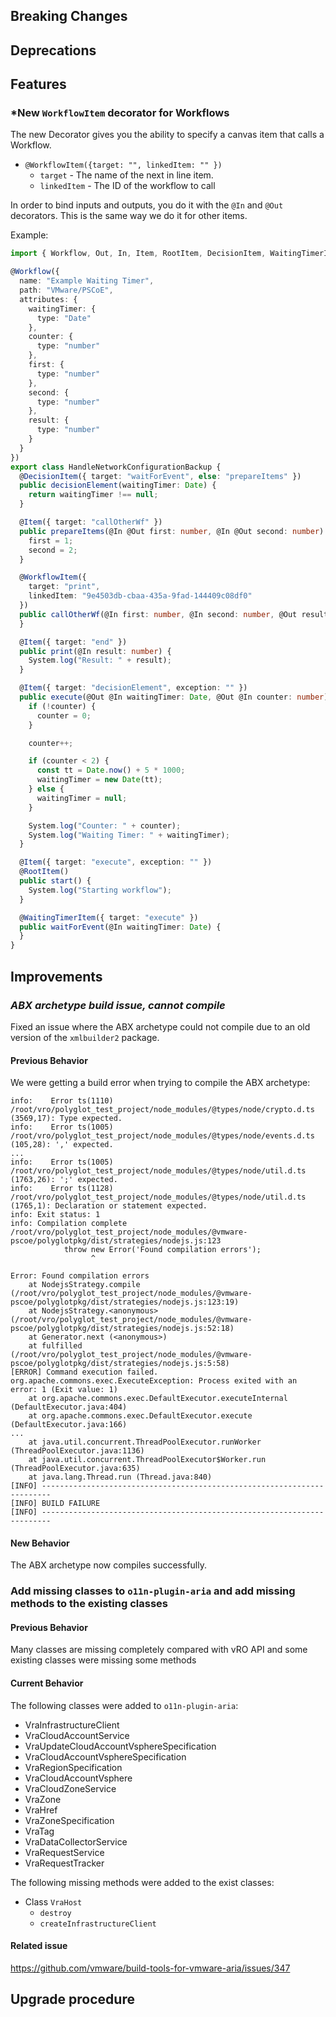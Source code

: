 [//]: # (VERSION_PLACEHOLDER DO NOT DELETE)
[//]: # (Used when working on a new release. Placed together with the Version.md)
[//]: # (Nothing here is optional. If a step must not be performed, it must be said so)
[//]: # (Do not fill the version, it will be done automatically)
[//]: # (Quick Intro to what is the focus of this release)

## Breaking Changes

[//]: # (### *Breaking Change*)
[//]: # (Describe the breaking change AND explain how to resolve it)
[//]: # (You can utilize internal links /e.g. link to the upgrade procedure, link to the improvement|deprecation that introduced this/)

## Deprecations

[//]: # (### *Deprecation*)
[//]: # (Explain what is deprecated and suggest alternatives)

[//]: # (Features -> New Functionality)

## Features

[//]: # (### *Feature Name*)
[//]: # (Describe the feature)
[//]: # (Optional But higlhy recommended Specify *NONE* if missing)
[//]: # (#### Relevant Documentation:)

[//]: # (Improvements -> Bugfixes/hotfixes or general improvements)

### *New `WorkflowItem` decorator for Workflows

The new Decorator gives you the ability to specify a canvas item that calls a Workflow.

- `@WorkflowItem({target: "", linkedItem: "" })`
  - `target` - The name of the next in line item.
  - `linkedItem` - The ID of the workflow to call

In order to bind inputs and outputs, you do it with the `@In` and `@Out` decorators. This is the same way we do it for other items.

Example:

```typescript
import { Workflow, Out, In, Item, RootItem, DecisionItem, WaitingTimerItem, WorkflowItem } from "vrotsc-annotations";

@Workflow({
  name: "Example Waiting Timer",
  path: "VMware/PSCoE",
  attributes: {
    waitingTimer: {
      type: "Date"
    },
    counter: {
      type: "number"
    },
    first: {
      type: "number"
    },
    second: {
      type: "number"
    },
    result: {
      type: "number"
    }
  }
})
export class HandleNetworkConfigurationBackup {
  @DecisionItem({ target: "waitForEvent", else: "prepareItems" })
  public decisionElement(waitingTimer: Date) {
    return waitingTimer !== null;
  }

  @Item({ target: "callOtherWf" })
  public prepareItems(@In @Out first: number, @In @Out second: number) {
    first = 1;
    second = 2;
  }

  @WorkflowItem({
    target: "print",
    linkedItem: "9e4503db-cbaa-435a-9fad-144409c08df0"
  })
  public callOtherWf(@In first: number, @In second: number, @Out result: number) {
  }

  @Item({ target: "end" })
  public print(@In result: number) {
    System.log("Result: " + result);
  }

  @Item({ target: "decisionElement", exception: "" })
  public execute(@Out @In waitingTimer: Date, @Out @In counter: number): void {
    if (!counter) {
      counter = 0;
    }

    counter++;

    if (counter < 2) {
      const tt = Date.now() + 5 * 1000;
      waitingTimer = new Date(tt);
    } else {
      waitingTimer = null;
    }

    System.log("Counter: " + counter);
    System.log("Waiting Timer: " + waitingTimer);
  }

  @Item({ target: "execute", exception: "" })
  @RootItem()
  public start() {
    System.log("Starting workflow");
  }

  @WaitingTimerItem({ target: "execute" })
  public waitForEvent(@In waitingTimer: Date) {
  }
}
```

## Improvements

[//]: # (### *Improvement Name* )
[//]: # (Talk ONLY regarding the improvement)
[//]: # (Optional But higlhy recommended)
[//]: # (#### Previous Behavior)
[//]: # (Explain how it used to behave, regarding to the change)
[//]: # (Optional But higlhy recommended)
[//]: # (#### New Behavior)
[//]: # (Explain how it behaves now, regarding to the change)
[//]: # (Optional But higlhy recommended Specify *NONE* if missing)
[//]: # (#### Relevant Documentation:)

### *ABX archetype build issue, cannot compile*

Fixed an issue where the ABX archetype could not compile due to an old version of the `xmlbuilder2` package.

#### Previous Behavior

We were getting a build error when trying to compile the ABX archetype:

```log
info:    Error ts(1110) /root/vro/polyglot_test_project/node_modules/@types/node/crypto.d.ts (3569,17): Type expected.
info:    Error ts(1005) /root/vro/polyglot_test_project/node_modules/@types/node/events.d.ts (105,28): ',' expected.
...
info:    Error ts(1005) /root/vro/polyglot_test_project/node_modules/@types/node/util.d.ts (1763,26): ';' expected.
info:    Error ts(1128) /root/vro/polyglot_test_project/node_modules/@types/node/util.d.ts (1765,1): Declaration or statement expected.
info: Exit status: 1
info: Compilation complete
/root/vro/polyglot_test_project/node_modules/@vmware-pscoe/polyglotpkg/dist/strategies/nodejs.js:123
            throw new Error('Found compilation errors');
                  ^

Error: Found compilation errors
    at NodejsStrategy.compile (/root/vro/polyglot_test_project/node_modules/@vmware-pscoe/polyglotpkg/dist/strategies/nodejs.js:123:19)
    at NodejsStrategy.<anonymous> (/root/vro/polyglot_test_project/node_modules/@vmware-pscoe/polyglotpkg/dist/strategies/nodejs.js:52:18)
    at Generator.next (<anonymous>)
    at fulfilled (/root/vro/polyglot_test_project/node_modules/@vmware-pscoe/polyglotpkg/dist/strategies/nodejs.js:5:58)
[ERROR] Command execution failed.
org.apache.commons.exec.ExecuteException: Process exited with an error: 1 (Exit value: 1)
    at org.apache.commons.exec.DefaultExecutor.executeInternal (DefaultExecutor.java:404)
    at org.apache.commons.exec.DefaultExecutor.execute (DefaultExecutor.java:166)
...
    at java.util.concurrent.ThreadPoolExecutor.runWorker (ThreadPoolExecutor.java:1136)
    at java.util.concurrent.ThreadPoolExecutor$Worker.run (ThreadPoolExecutor.java:635)
    at java.lang.Thread.run (Thread.java:840)
[INFO] ------------------------------------------------------------------------
[INFO] BUILD FAILURE
[INFO] ------------------------------------------------------------------------
```

#### New Behavior

The ABX archetype now compiles successfully.

### Add missing classes to `o11n-plugin-aria` and add missing methods to the existing classes

#### Previous Behavior

Many classes are missing completely compared with vRO API and some existing classes were missing some methods

#### Current Behavior

The following classes were added to `o11n-plugin-aria`:

- VraInfrastructureClient
- VraCloudAccountService
- VraUpdateCloudAccountVsphereSpecification
- VraCloudAccountVsphereSpecification
- VraRegionSpecification
- VraCloudAccountVsphere
- VraCloudZoneService
- VraZone
- VraHref
- VraZoneSpecification
- VraTag
- VraDataCollectorService
- VraRequestService
- VraRequestTracker
  
The following missing methods were added to the exist classes:

- Class `VraHost`
  - `destroy`
  - `createInfrastructureClient`

#### Related issue

<https://github.com/vmware/build-tools-for-vmware-aria/issues/347>

## Upgrade procedure

[//]: # (Explain in details if something needs to be done)
